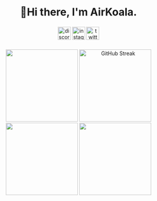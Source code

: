 <h1 align="center">👋Hi there, I'm AirKoala.</h1>

###

<div align="center">
  <a href="#"><img src="https://img.shields.io/badge/AIRKOALA-5865F2?style=for-the-badge&logo=discord&logoColor=white" height="35" alt="discord logo" /></a>
  <a href="https://www.instagram.com/airkoala_/"><img src="https://img.shields.io/static/v1?message=airkoala_&logo=instagram&label=&color=E4405F&logoColor=white&labelColor=&style=for-the-badge" height="35" alt="instagram logo" /></a>
  <a href="https://twitter.com/AirKoala_"><img src="https://img.shields.io/static/v1?message=AirKoala_&logo=X&label=&color=1DA1F2&logoColor=white&labelColor=&style=for-the-badge" height="35" alt="twitter logo" /></a>
</div>

###

<div align="center">
  <img height="195" src="https://avatars.githubusercontent.com/u/25227033"  />
  <img height="195" src="http://github-readme-streak-stats.herokuapp.com?user=airkoala&theme=dark" alt="GitHub Streak" />
  <br />
  <img height="195" src="https://github-readme-stats-iota-eight-84.vercel.app/api?username=airkoala&show_icons=true&theme=dark&hide_rank=true&show_icons=true&include_all_commits=true&hide=contribs" />
  <img height="195" src="https://github-readme-stats-iota-eight-84.vercel.app/api/top-langs/?hide=cython,css&username=airkoala&size_weight=0.5&count_weight=0.9&exclude_repo=github-readme-stats&layout=compact&theme=dark" />
</div>
